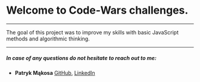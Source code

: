 # Welcome to Code-Wars challenges.

---

The goal of this project was to improve my skills with basic JavaScript methods and algorithmic thinking.

---

##### In case of any questions do not hesitate to reach out to me:

- **Patryk Mąkosa** [GitHub](https://github.com/Mentos2509), [LinkedIn](https://www.linkedin.com/in/patryk-m%C4%85kosa/)
